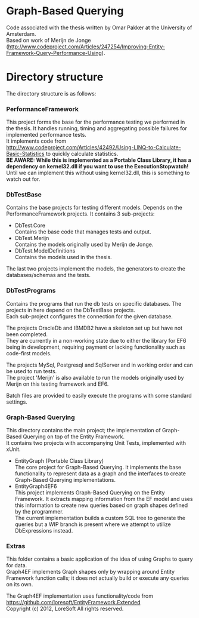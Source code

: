 # Graph-Based Querying

Code associated with the thesis written by Omar Pakker at the University of Amsterdam.  
Based on work of Merijn de Jonge (http://www.codeproject.com/Articles/247254/Improving-Entity-Framework-Query-Performance-Using).  


# Directory structure
The directory structure is as follows:  

### PerformanceFramework
This project forms the base for the performance testing we performed in the thesis. It handles running, timing and aggregating possible failures for implemented performance tests.  
It implements code from http://www.codeproject.com/Articles/42492/Using-LINQ-to-Calculate-Basic-Statistics to quickly calculate statistics.  
**BE AWARE: While this is implemented as a Portable Class Library, it has a dependency on kernel32.dll if you want to use the ExecutionStopwatch!** Until we can implement this without using kernel32.dll, this is something to watch out for.  

### DbTestBase
Contains the base projects for testing different models. Depends on the PerformanceFramework projects. It contains 3 sub-projects:  
- DbTest.Core  
  Contains the base code that manages tests and output.  
- DbTest.Merijn  
  Contains the models originally used by Merijn de Jonge.  
- DbTest.ModelDefinitions  
  Contains the models used in the thesis.  

The last two projects implement the models, the generators to create the databases/schemas and the tests.  

### DbTestPrograms
Contains the programs that run the db tests on specific databases. The projects in here depend on the DbTestBase projects.  
Each sub-project configures the connection for the given database.  

The projects OracleDb and IBMDB2 have a skeleton set up but have not been completed.  
They are currently in a non-working state due to either the library for EF6 being in development, requiring payment or lacking functionality such as code-first models.  

The projects MySql, Postgresql and SqlServer and in working order and can be used to run tests.  
The project 'Merijn' is also available to run the models originally used by Merijn on this testing framework and EF6.  

Batch files are provided to easily execute the programs with some standard settings.  

### Graph-Based Querying
This directory contains the main project; the implementation of Graph-Based Querying on top of the Entity Framework.  
It contains two projects with accompanying Unit Tests, implemented with xUnit.  
- EntityGraph (Portable Class Library)  
  The core project for Graph-Based Querying. It implements the base functionality to represent data as a graph and the interfaces to create Graph-Based Querying implementations.
- EntityGraph4EF6  
  This project implements Graph-Based Querying on the Entity Framework. It extracts mapping information from the EF model and uses this information to create new queries based on graph shapes defined by the programmer.  
  The current implementation builds a custom SQL tree to generate the queries but a WIP branch is present where we attempt to utilize DbExpressions instead.  

### Extras
This folder contains a basic application of the idea of using Graphs to query for data.  
Graph4EF implements Graph shapes only by wrapping around Entity Framework function calls; it does not actually build or execute any queries on its own.  

The Graph4EF implementation uses functionality/code from https://github.com/loresoft/EntityFramework.Extended  
Copyright (c) 2012, LoreSoft All rights reserved.
